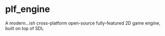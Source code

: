 # plf_engine
A modern...ish cross-platform open-source fully-featured 2D game engine, built on top of SDL

